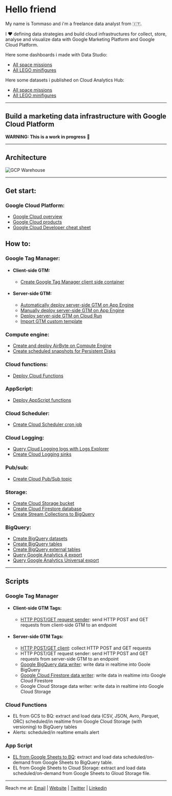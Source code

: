 # Hello friend

My name is Tommaso and i'm a freelance data analyst from 🇮🇹.

I ❤️ defining data strategies and build cloud infrastructures for collect, store, analyse and visualize data with Google Marketing Platform and Google Cloud Platform.

Here some dashboards i made with Data Studio:
- [All space missions](https://datastudio.google.com/u/0/reporting/c013eca9-9d6f-4fbe-89cd-2e7357a48724/)
- [All LEGO minifigures](https://datastudio.google.com/u/0/reporting/747a8c57-a584-42f5-8241-31c8b65bdfb8/)

Here some datasets i published on Cloud Analytics Hub:
- [All space missions](https://console.cloud.google.com/bigquery(analyticshub:projects/927812107311/locations/eu/dataExchanges/all_space_missions_1801cd49715/listings/all_space_missions_1801cd9607d))
- [All LEGO minifigures](https://console.cloud.google.com/bigquery(analyticshub:projects/927812107311/locations/eu/dataExchanges/all_space_missions_1801cd49715/listings/lego_1801ce395ce))

---

## Build a marketing data infrastructure with Google Cloud Platform

**WARNING: This is a work in progress** 🚧



---

## Architecture

![GCP Warehouse](https://user-images.githubusercontent.com/29273232/162455675-182f614c-20f1-4388-99d5-26a87f92a7c8.png)

---

## Get start:
### Google Cloud Platform:
  - [Google Cloud overview](https://cloud.google.com/docs/overview)
  - [Google Cloud products](https://cloud.google.com/products)
  - [Google Cloud Developer cheat sheet](https://googlecloudcheatsheet.withgoogle.com/)

## How to:
### Google Tag Manager:
  - #### Client-side GTM:
    - [Create Google Tag Manager client side container](https://developers.google.com/tag-platform/tag-manager/web) 

  - #### Server-side GTM:
    - [Automatically deploy server-side GTM on App Engine](https://developers.google.com/tag-platform/tag-manager/server-side)
    - [Manually deploy server-side GTM on App Engine](https://www.simoahava.com/analytics/provision-server-side-tagging-application-manually/)
    - [Deploy server-side GTM on Cloud Run](https://code.markedmondson.me/gtm-serverside-cloudrun/)
    - [Import GTM custom template](https://developers.google.com/tag-platform/tag-manager/templates#export_and_import)

### Compute engine:
  - [Create and deploy AirByte on Compute Engine](https://docs.airbyte.com/deploying-airbyte/on-gcp-compute-engine)
  - [Create scheduled snapshots for Persistent Disks](https://cloud.google.com/compute/docs/disks/scheduled-snapshots)

### Cloud functions:
  - [Deploy Cloud Functions](https://cloud.google.com/functions/docs/deploying)

### AppScript:
  - [Deploy AppScript functions](https://www.benlcollins.com/apps-script/google-apps-script-beginner-guide/)
 
### Cloud Scheduler:
  - [Create Cloud Scheduler cron job](https://cloud.google.com/scheduler/docs/creating)

### Cloud Logging:
  - [Query Cloud Logging logs with Logs Explorer](https://cloud.google.com/logging/docs/view/logs-explorer-interface) 
  - [Create Cloud Logging sinks](https://cloud.google.com/logging/docs/export/configure_export_v2)

### Pub/sub:
  - [Create Cloud Pub/Sub topic](https://cloud.google.com/pubsub/architecture)

### Storage:
  - [Create Cloud Storage bucket](https://cloud.google.com/storage/docs/creating-buckets)
  - [Create Cloud Firestore database](https://cloud.google.com/firestore/docs/data-model?hl=it)
  - [Create Stream Collections to BigQuery](https://firebase.google.com/products/extensions/firebase-firestore-bigquery-export)

### BigQuery:
  - [Create BigQuery datasets](https://cloud.google.com/bigquery/docs/datasets)
  - [Create BigQuery tables](https://cloud.google.com/bigquery/docs/tables)
  - [Create BigQuery external tables](https://cloud.google.com/bigquery/external-data-sources)
  - [Query Google Analytics 4 export](https://www.ga4bigquery.com/tag/ga4-dimensions-metrics/)
  - [Query Google Analytics Universal export](https://www.ga4bigquery.com/tag/ua-dimensions-metrics/)

---

## Scripts

### Google Tag Manager

- #### Client-side GTM Tags:
  - [HTTP POST/GET request sender](https://github.com/tommasomoretti/cs-http-tag): send HTTP POST and GET requests from client-side GTM to an endpoint

- #### Server-side GTM Tags:
  -  [HTTP POST/GET client](https://github.com/tommasomoretti/ss-http-client-tag): collect HTTP POST and GET requests
  -  HTTP POST/GET request sender: send HTTP POST and GET requests from server-side GTM to an endpoint
  -  [Google BigQuery data writer](https://github.com/tommasomoretti/ss-bq-tag): write data in realtime into Goole BigQuery
  -  [Google Cloud Firestore data writer](https://github.com/tommasomoretti/ss-fs-tag): write data in realtime into Google Cloud Firestore
  -  Google Cloud Storage data writer: write data in realtime into Google Cloud Storage

### Cloud Functions
  - EL from GCS to BQ: extract and load data (CSV, JSON, Avro, Parquet, ORC) scheduled/in realtime from Google Cloud Storage (with versioning) to BigQuery tables
  - Alerts: scheduled/in realtime emails alert

### App Script
  - [EL from Google Sheets to BQ](https://techandeco.medium.com/apps-script-tutorial-upload-to-a-database-sheets-bigquery-2fee3724f3ca): extract and load data scheduled/on-demand from Google Sheets to BigQuery table.
  - EL from Google Sheets to Cloud Storage: extract and load data scheduled/on-demand from Google Sheets to Gloud Storage file.

---

Reach me at: [Email](mailto:hello@tommasomoretti.com) | [Website](https://tommasomoretti.com/) | [Twitter](https://twitter.com/tommoretti88) | [Linkedin](https://www.linkedin.com/in/tommasomoretti/)
